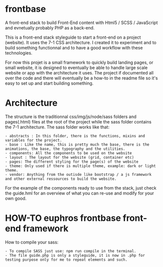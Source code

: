 # frontbase
A front-end stack to build Front-End content with Html5 / SCSS / JavaScript and evnetually probably PHP as a back-end.

This is a front-end stack styleguide to start a front-end on a project (website). It uses the 7-1 CSS architecture. I created it to experiment and to build something functionnal and to have a good workflow with these technologies.

For now this projet is a small framework to quickly build landing pages, or small website, it is designed to eventually be able to handle large scale website or app with the architecture it uses. The project if documented all over the code and there will eventually be a how-to in the readme file so it's easy to set up and start building something.

# Architecture

The structure is the traditionnal css/img/js/node/sass folders and pages(.html) files at the root of the project while the sass folder contains the 7-1 architecture. The sass folder works like that:

    - abstracts : In this folder, there is the functions, mixins and variables for the project.
    - base : Like the name, this is pretty much the base, there is the animations, the base, the typography and the utilities.
    - components: All the components to be used on the website
    - layout : The layout for the website (grid, container etc)
    - pages: The different styling for the page(s) of the website
    - theme: Only used if there is multiple theme, example: dark or light theme.
    - vendor: Anything from the outisde like bootstrap / a js framework and other external ressources to build the website.

For the example of the components ready to use from the stack, just check the guide.hml for an overview of what you can re-use and modify for your own good.
    

# HOW-TO euphros frontbase front-end framework

How to compile your sass:

    - To compile SASS just use: npm run compile in the terminal.
    - The file guide.php is only a styleguide, it is now in .php for testing purpose only for me to repeat elements and such.




